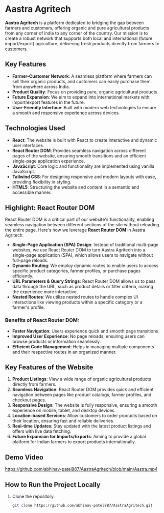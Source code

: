 # Aastra Agritech

**Aastra Agritech** is a platform dedicated to bridging the gap between farmers and customers, offering organic and pure agricultural products from any corner of India to any corner of the country. Our mission is to create a robust network that supports both local and international (future import/export) agriculture, delivering fresh products directly from farmers to customers.

## Key Features

- **Farmer-Customer Network**: A seamless platform where farmers can sell their organic products, and customers can easily purchase them from anywhere across India.
- **Product Quality**: Focus on providing pure, organic agricultural products.
- **Future Expansion**: We aim to expand into international markets with import/export features in the future.
- **User-Friendly Interface**: Built with modern web technologies to ensure a smooth and responsive experience across devices.

## Technologies Used

- **React**: The website is built with React to create interactive and dynamic user interfaces.
- **React Router DOM**: Provides seamless navigation across different pages of the website, ensuring smooth transitions and an efficient single-page application experience.
- **JavaScript**: Core logic and functionality are implemented using vanilla JavaScript.
- **Tailwind CSS**: For designing responsive and modern layouts with ease, providing flexibility in styling.
- **HTML5**: Structuring the website and content in a semantic and accessible manner.

## Highlight: React Router DOM

React Router DOM is a critical part of our website's functionality, enabling seamless navigation between different sections of the site without reloading the entire page. Here's how we leverage **React Router DOM** in Aastra Agritech:

- **Single-Page Application (SPA) Design**: Instead of traditional multi-page websites, we use React Router DOM to turn Aastra Agritech into a single-page application (SPA), which allows users to navigate without full-page reloads.
- **Dynamic Routing**: We employ dynamic routes to enable users to access specific product categories, farmer profiles, or purchase pages efficiently.
- **URL Parameters & Query Strings**: React Router DOM allows us to pass data through the URL, such as product details or filter criteria, making the experience more interactive.
- **Nested Routes**: We utilize nested routes to handle complex UI interactions like viewing products within a specific category or a farmer's profile.

### Benefits of React Router DOM:
- **Faster Navigation**: Users experience quick and smooth page transitions.
- **Improved User Experience**: No page reloads, ensuring users can browse products or information seamlessly.
- **Efficient Code Management**: Helps in managing multiple components and their respective routes in an organized manner.
  
## Key Features of the Website

1. **Product Listings**: View a wide range of organic agricultural products directly from farmers.
2. **Seamless Navigation**: React Router DOM provides quick and efficient navigation between pages like product catalogs, farmer profiles, and checkout pages.
3. **Responsive Design**: The website is fully responsive, ensuring a smooth experience on mobile, tablet, and desktop devices.
4. **Location-based Services**: Allow customers to order products based on their location, ensuring fast and reliable deliveries.
5. **Real-time Updates**: Stay updated with the latest product listings and offers with live data fetching.
6. **Future Expansion for Imports/Exports**: Aiming to provide a global platform for Indian farmers to export products internationally.

## Demo Video
https://github.com/abhinav-patel887/AastraAgritech/blob/main/Aastra.mp4

## How to Run the Project Locally

1. Clone the repository:
   ```bash
   git clone https://github.com/abhinav-patel887/AastraAgritech.git
